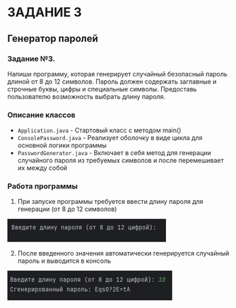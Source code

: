 # ЗАДАНИЕ 3

## Генератор паролей

### Задание №3.

Напиши программу, которая генерирует случайный безопасный 
пароль длиной от 8 до 12 символов. Пароль должен содержать 
заглавные и строчные буквы, цифры и специальные символы. 
Предоставь пользователю возможность выбрать длину пароля.

### Описание классов
- ```Application.java``` - Стартовый класс с методом main()
- ```ConsolePassword.java``` - Реализует оболочку в виде цикла для основной логики программы
- ```PasswordGenerator.java``` - Включает в себя метод для генерации случайного пароля 
из требуемых символов и после перемешивает их между собой 

### Работа программы

1. При запуске программы требуется ввести длину пароля для генерации (от 8 до 12 символов)

![img.png](resources/img.png)

2. После введенного значения автоматически генерируется случайный пароль и выводится в консоль

![img_1.png](resources/img_1.png)



